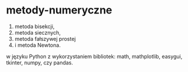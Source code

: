 # metody-numeryczne

1. metoda bisekcji,
2. metoda siecznych,
3. metoda fałszywej prostej
4. i metoda Newtona.

w języku Python z wykorzystaniem bibliotek: math, mathplotlib, easygui, tkinter, numpy, czy pandas.
